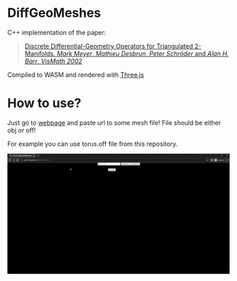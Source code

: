 ﻿# DiffGeoMeshes
C++ implementation of the paper:
>[Discrete Differential-Geometry Operators for Triangulated 2-Manifolds. *Mark Meyer*, *Mathieu Desbrun*, *Peter Schröder* and *Alan H. Barr*. *VisMath 2002*](http://www.multires.caltech.edu/pubs/diffGeoOps.pdf)  

Compiled to WASM and rendered with [Three.js](https://threejs.org/)

# How to use?

Just go to [webpage](https://salih2875.github.io/DiffGeoMeshes/) and paste url to some mesh file!
File should be either obj or off!

For example you can use torus.off file from this repository.

![](/img/use.gif)

